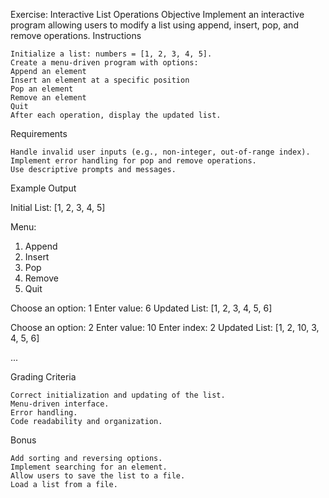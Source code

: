 Exercise: Interactive List Operations
Objective
Implement an interactive program allowing users to modify a list using append, insert, pop, and remove operations.
Instructions

    Initialize a list: numbers = [1, 2, 3, 4, 5].
    Create a menu-driven program with options:
    Append an element
    Insert an element at a specific position
    Pop an element
    Remove an element
    Quit
    After each operation, display the updated list.

Requirements

    Handle invalid user inputs (e.g., non-integer, out-of-range index).
    Implement error handling for pop and remove operations.
    Use descriptive prompts and messages.

Example Output

Initial List: [1, 2, 3, 4, 5]

Menu:
1. Append
2. Insert
3. Pop
4. Remove
5. Quit

Choose an option: 1
Enter value: 6
Updated List: [1, 2, 3, 4, 5, 6]

Choose an option: 2
Enter value: 10
Enter index: 2
Updated List: [1, 2, 10, 3, 4, 5, 6]

...

Grading Criteria

    Correct initialization and updating of the list.
    Menu-driven interface.
    Error handling.
    Code readability and organization.

Bonus

    Add sorting and reversing options.
    Implement searching for an element.
    Allow users to save the list to a file.
    Load a list from a file.